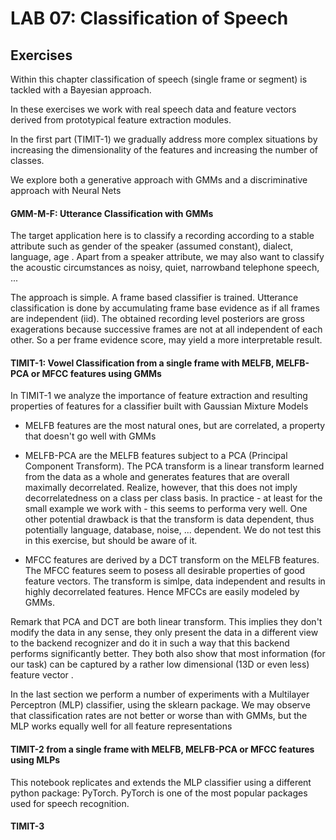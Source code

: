 # LAB 07: Classification of Speech




## Exercises

Within this chapter classification of speech (single frame or segment) is tackled with a Bayesian approach.

In these exercises we work with real speech data and feature vectors derived from prototypical feature extraction modules. 

In the first part (TIMIT-1) we gradually address more complex situations by increasing the dimensionality of the features and increasing the number of classes.

We explore both a generative approach with GMMs and a discriminative approach with Neural Nets


#### GMM-M-F:  Utterance Classification with GMMs

The target application here is to classify a recording according to a stable attribute such as gender of the speaker (assumed constant), dialect, language, age   . Apart from a speaker attribute, we may also want to classify the acoustic circumstances as
noisy, quiet, narrowband telephone speech, ...

The approach is simple.  A frame based classifier is trained.   Utterance classification is done by accumulating frame base evidence as if all frames are independent (iid).   The obtained recording level posteriors are gross exagerations because successive frames are not at all independent of each other.  So a per frame evidence score, may yield a more interpretable result.

#### TIMIT-1:  Vowel Classification from a single frame with MELFB, MELFB-PCA or MFCC features using GMMs

In TIMIT-1 we analyze the importance of feature extraction and resulting properties of features for a classifier built with Gaussian Mixture Models

- MELFB features are the most natural ones, but are correlated, a property that doesn't go well with GMMs

- MELFB-PCA are the MELFB features subject to a PCA (Principal Component Transform).  The PCA transform is a linear transform learned from the data as a whole and generates features that are overall maximally decorrelated.  Realize, however, that this does not imply decorrelatedness on a class per class basis.
In practice - at least for the small example we work with - this seems to performa very well.
One other potential drawback is that the transform is data dependent, thus potentially language, database, noise, ... dependent.  We do not test this in this exercise, but should be aware of it.

- MFCC features are derived by a DCT transform on the MELFB features.   The MFCC features seem to posess all desirable properties of good feature vectors.  The transform is simlpe, data independent and results in highly decorrelated features.  Hence MFCCs are easily modeled by GMMs.

Remark that PCA and DCT are both linear transform.  This implies they don't modify the data in any sense, they only present the data in a different view to the backend recognizer and do it in such a way that this backend performs significantly better.   They both also show that most information (for our task) can be captured by a rather low dimensional (13D or even less) feature vector .

In the last section we perform a number of experiments with a Multilayer Perceptron (MLP) classifier, using the sklearn package.   We may observe that classification rates are not better or worse than with GMMs, but the MLP works equally well for all feature representations


#### TIMIT-2   from a single frame with MELFB, MELFB-PCA or MFCC features using MLPs

This notebook replicates and extends the MLP classifier using a different python package: PyTorch.
PyTorch is one of the most popular packages used for speech recognition.

#### TIMIT-3


